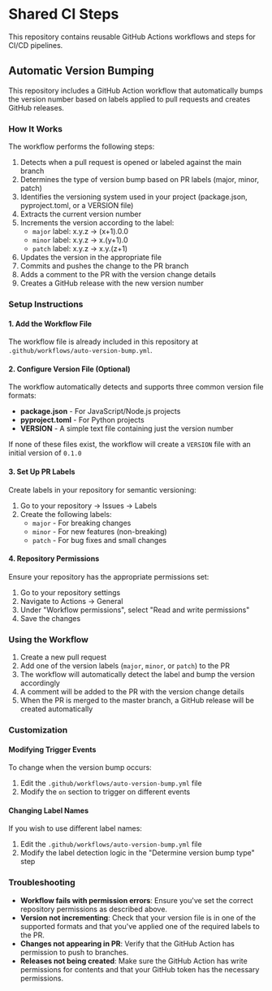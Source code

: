 # Shared CI Steps

This repository contains reusable GitHub Actions workflows and steps for CI/CD pipelines.

## Automatic Version Bumping

This repository includes a GitHub Action workflow that automatically bumps the version number based on labels applied to pull requests and creates GitHub releases.

### How It Works

The workflow performs the following steps:

1. Detects when a pull request is opened or labeled against the main branch
2. Determines the type of version bump based on PR labels (major, minor, patch)
3. Identifies the versioning system used in your project (package.json, pyproject.toml, or a VERSION file)
4. Extracts the current version number
5. Increments the version according to the label:
   - `major` label: x.y.z → (x+1).0.0
   - `minor` label: x.y.z → x.(y+1).0
   - `patch` label: x.y.z → x.y.(z+1)
6. Updates the version in the appropriate file
7. Commits and pushes the change to the PR branch
8. Adds a comment to the PR with the version change details
9. Creates a GitHub release with the new version number

### Setup Instructions

#### 1. Add the Workflow File

The workflow file is already included in this repository at `.github/workflows/auto-version-bump.yml`.

#### 2. Configure Version File (Optional)

The workflow automatically detects and supports three common version file formats:

- **package.json** - For JavaScript/Node.js projects
- **pyproject.toml** - For Python projects
- **VERSION** - A simple text file containing just the version number

If none of these files exist, the workflow will create a `VERSION` file with an initial version of `0.1.0`

#### 3. Set Up PR Labels

Create labels in your repository for semantic versioning:

1. Go to your repository → Issues → Labels
2. Create the following labels:
   - `major` - For breaking changes
   - `minor` - For new features (non-breaking)
   - `patch` - For bug fixes and small changes

#### 4. Repository Permissions

Ensure your repository has the appropriate permissions set:

1. Go to your repository settings
2. Navigate to Actions → General
3. Under "Workflow permissions", select "Read and write permissions"
4. Save the changes

### Using the Workflow

1. Create a new pull request
2. Add one of the version labels (`major`, `minor`, or `patch`) to the PR
3. The workflow will automatically detect the label and bump the version accordingly
4. A comment will be added to the PR with the version change details
5. When the PR is merged to the master branch, a GitHub release will be created automatically

### Customization

#### Modifying Trigger Events

To change when the version bump occurs:

1. Edit the `.github/workflows/auto-version-bump.yml` file
2. Modify the `on` section to trigger on different events

#### Changing Label Names

If you wish to use different label names:

1. Edit the `.github/workflows/auto-version-bump.yml` file
2. Modify the label detection logic in the "Determine version bump type" step

### Troubleshooting

- **Workflow fails with permission errors**: Ensure you've set the correct repository permissions as described above.
- **Version not incrementing**: Check that your version file is in one of the supported formats and that you've applied one of the required labels to the PR.
- **Changes not appearing in PR**: Verify that the GitHub Action has permission to push to branches.
- **Releases not being created**: Make sure the GitHub Action has write permissions for contents and that your GitHub token has the necessary permissions.